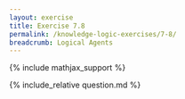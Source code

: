 ```yaml
---
layout: exercise
title: Exercise 7.8
permalink: /knowledge-logic-exercises/7-8/
breadcrumb: Logical Agents
---
```


{% include mathjax_support %}

<div><i class="arrow-up loader" data-chapter="knowledge-logic-exercises" data-exercise="ex_8" data-rating="0"></i></div>
{% include_relative question.md %}
